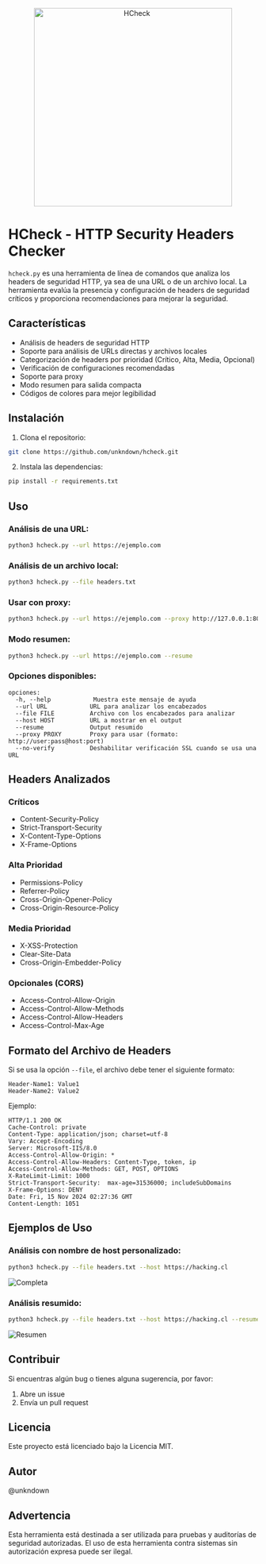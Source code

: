 <p align="center">
  <img src="https://i.imgur.com/k27uAdr.png" alt="HCheck" width="400">
</p>

# HCheck - HTTP Security Headers Checker

`hcheck.py` es una herramienta de línea de comandos que analiza los headers de seguridad HTTP, ya sea de una URL o de un archivo local. La herramienta evalúa la presencia y configuración de headers de seguridad críticos y proporciona recomendaciones para mejorar la seguridad.

## Características

- Análisis de headers de seguridad HTTP
- Soporte para análisis de URLs directas y archivos locales
- Categorización de headers por prioridad (Crítico, Alta, Media, Opcional)
- Verificación de configuraciones recomendadas
- Soporte para proxy
- Modo resumen para salida compacta
- Códigos de colores para mejor legibilidad

## Instalación

1. Clona el repositorio:
```bash
git clone https://github.com/unkndown/hcheck.git
```

2. Instala las dependencias:
```bash
pip install -r requirements.txt
```

## Uso

### Análisis de una URL:
```bash
python3 hcheck.py --url https://ejemplo.com
```

### Análisis de un archivo local:
```bash
python3 hcheck.py --file headers.txt
```

### Usar con proxy:
```bash
python3 hcheck.py --url https://ejemplo.com --proxy http://127.0.0.1:8080
```

### Modo resumen:
```bash
python3 hcheck.py --url https://ejemplo.com --resume
```

### Opciones disponibles:
```
opciones:
  -h, --help            Muestra este mensaje de ayuda
  --url URL            URL para analizar los encabezados
  --file FILE          Archivo con los encabezados para analizar
  --host HOST          URL a mostrar en el output
  --resume             Output resumido
  --proxy PROXY        Proxy para usar (formato: http://user:pass@host:port)
  --no-verify          Deshabilitar verificación SSL cuando se usa una URL
```

## Headers Analizados

### Críticos
- Content-Security-Policy
- Strict-Transport-Security
- X-Content-Type-Options
- X-Frame-Options

### Alta Prioridad
- Permissions-Policy
- Referrer-Policy
- Cross-Origin-Opener-Policy
- Cross-Origin-Resource-Policy

### Media Prioridad
- X-XSS-Protection
- Clear-Site-Data
- Cross-Origin-Embedder-Policy

### Opcionales (CORS)
- Access-Control-Allow-Origin
- Access-Control-Allow-Methods
- Access-Control-Allow-Headers
- Access-Control-Max-Age

## Formato del Archivo de Headers

Si se usa la opción `--file`, el archivo debe tener el siguiente formato:
```
Header-Name1: Value1
Header-Name2: Value2
```

Ejemplo:
```
HTTP/1.1 200 OK
Cache-Control: private
Content-Type: application/json; charset=utf-8
Vary: Accept-Encoding
Server: Microsoft-IIS/8.0
Access-Control-Allow-Origin: *
Access-Control-Allow-Headers: Content-Type, token, ip
Access-Control-Allow-Methods: GET, POST, OPTIONS
X-RateLimit-Limit: 1000
Strict-Transport-Security:  max-age=31536000; includeSubDomains
X-Frame-Options: DENY
Date: Fri, 15 Nov 2024 02:27:36 GMT
Content-Length: 1051

```

## Ejemplos de Uso

### Análisis con nombre de host personalizado:
```bash
python3 hcheck.py --file headers.txt --host https://hacking.cl
```
![Completa](https://i.imgur.com/RXdMRYB.png)


### Análisis resumido:
```bash
python3 hcheck.py --file headers.txt --host https://hacking.cl --resume
```
![Resumen](https://i.imgur.com/cRywXt7.png)


## Contribuir

Si encuentras algún bug o tienes alguna sugerencia, por favor:

1. Abre un issue
2. Envía un pull request

## Licencia

Este proyecto está licenciado bajo la Licencia MIT.

## Autor

@unkndown

## Advertencia

Esta herramienta está destinada a ser utilizada para pruebas y auditorías de seguridad autorizadas. El uso de esta herramienta contra sistemas sin autorización expresa puede ser ilegal.
